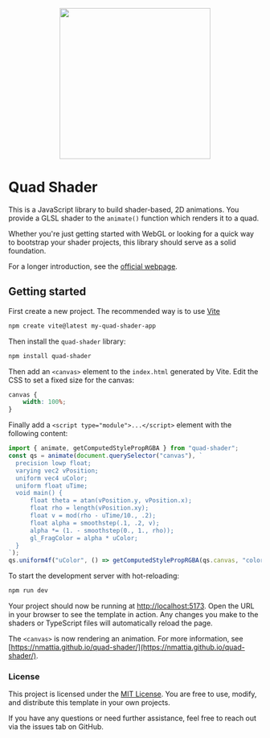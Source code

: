 
<p align="center">
  <img width=300 height=300 src="https://github.com/user-attachments/assets/52f41567-effd-49a3-90b1-544e19d3e3bc" />
</p>

# Quad Shader

This is a JavaScript library to build shader-based, 2D animations. You provide
a GLSL shader to the `animate()` function which renders it to a quad.

Whether you're just getting started with WebGL or looking for a quick way to
bootstrap your shader projects, this library should serve as a solid
foundation.

For a longer introduction, see the [official webpage](https://nmattia.github.io/quad-shader/).

## Getting started

First create a new project. The recommended way is to use [Vite](https://vitejs.dev/)

```bash
npm create vite@latest my-quad-shader-app
```

Then install the `quad-shader` library:

```bash
npm install quad-shader
```

Then add an `<canvas>` element to the `index.html` generated by Vite. Edit the CSS to set a fixed size for the canvas:

```css
canvas {
    width: 100%;
}
```

Finally add a `<script type="module">...</script>` element with the following content:

```ts
import { animate, getComputedStylePropRGBA } from "quad-shader";
const qs = animate(document.querySelector("canvas"), `
  precision lowp float;
  varying vec2 vPosition;
  uniform vec4 uColor;
  uniform float uTime;
  void main() {
      float theta = atan(vPosition.y, vPosition.x);
      float rho = length(vPosition.xy);
      float v = mod(rho - uTime/10., .2);
      float alpha = smoothstep(.1, .2, v);
      alpha *= (1. - smoothstep(0., 1., rho));
      gl_FragColor = alpha * uColor;
  }
`);
qs.uniform4f("uColor", () => getComputedStylePropRGBA(qs.canvas, "color"));
```

To start the development server with hot-reloading:

```bash
npm run dev
```

Your project should now be running at [http://localhost:5173](http://localhost:5173).
Open the URL in your browser to see the template in action. Any changes you
make to the shaders or TypeScript files will automatically reload the page.

The `<canvas>` is now rendering an animation. For more information, see
[https://nmattia.github.io/quad-shader/](https://nmattia.github.io/quad-shader/).

### License

This project is licensed under the [MIT License](LICENSE). You are free to use,
modify, and distribute this template in your own projects.

If you have any questions or need further assistance, feel free to reach out
via the issues tab on GitHub.
